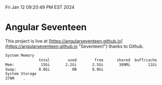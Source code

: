 Fri Jan 12 09:20:49 PM EST 2024

# Angular Seventeen


This project is live at [https://angularseventeen.github.io](https://angularseventeen.github.io "Seventeen!") thanks to Github.

```bash
System Memory
               total        used        free      shared  buff/cache   available
Mem:            15Gi       2.2Gi       2.5Gi       309Mi        11Gi        13Gi
Swap:          8.0Gi          0B       8.0Gi
System Storage
379M	.
